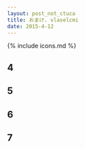 ```yaml
---
layout: post_not_ctuca
title: おまけ. vlaselcmi
date: 2015-4-12
---
```

{% include icons.md %}

## 4

<div id="ch4"></div>

<script type="text/javascript">
$("#ch4").load("{{ site.baseurl }}/article/nunctu/4.html #main dl[class=valsi]");
</script>

## 5


## 6


## 7
